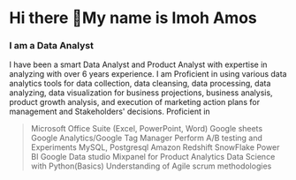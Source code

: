 # Hi there 👋My name is Imoh Amos
### **I am a Data Analyst**
I have been a smart Data Analyst and Product Analyst with expertise in analyzing with over 6 years experience. 
I am Proficient in using various data analytics tools for data collection, data cleansing, data processing, data analyzing, data visualization for business projections, business analysis, product growth analysis, and execution of marketing action plans for management and Stakeholders' decisions.
Proficient in 
   >Microsoft Office Suite (Excel, PowerPoint, Word)
   >Google sheets
   > Google Analytics/Google Tag Manager
   >Perform A/B testing and Experiments
   >MySQL, Postgresql
   >Amazon Redshift
   >SnowFlake
   >Power BI
   >Google Data studio
   >Mixpanel for Product Analytics
   >Data Science with Python(Basics)
   >Understanding of Agile scrum methodologies


<!--
**ImohAmos/ImohAmos** is a ✨ _special_ ✨ repository because its `README.md` (this file) appears on your GitHub profile.

Here are some ideas to get you started:

- 🔭 I’m currently working on ...
- 🌱 I’m currently learning ...
- 👯 I’m looking to collaborate on ...
- 🤔 I’m looking for help with ...
- 💬 Ask me about ...
- 📫 How to reach me: ...
- 😄 Pronouns: ...
- ⚡ Fun fact: ...
-->
